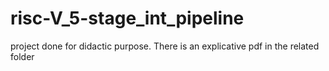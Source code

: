 # risc-V_5-stage_int_pipeline
project done for didactic purpose. There is an explicative pdf in the related folder
